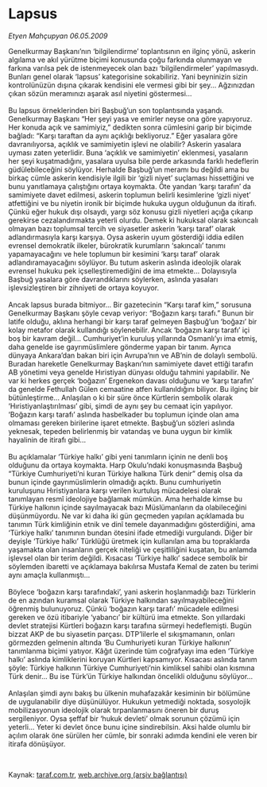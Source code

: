 # Lapsus

*Etyen Mahçupyan 06.05.2009*

<div class="taraf_structure_2col_1zq">
<div class="margen_n">



 <p>Genelkurmay Başkanı’nın ‘bilgilendirme’ toplantısının en ilginç yönü, askerin algılama ve akıl yürütme biçimi konusunda çoğu farkında olunmayan ve farkına varılsa pek de istenmeyecek olan bazı ‘bilgilendirmeler’ yapılmasıydı. Bunları genel olarak ‘lapsus’ kategorisine sokabiliriz. Yani beyninizin sizin kontrolünüzün dışına çıkarak kendisini ele vermesi gibi bir şey... Ağzınızdan çıkan sözün meramınızı aşarak asıl niyetini göstermesi... <br/><br/>Bu lapsus örneklerinden biri Başbuğ’un son toplantısında yaşandı. Genelkurmay Başkanı “Her şeyi yasa ve emirler neyse ona göre yapıyoruz. Her konuda açık ve samimiyiz,” dedikten sonra cümlesini garip bir biçimde bağladı: “Karşı taraftan da aynı açıklığı bekliyoruz.” Eğer yasalara göre davranılıyorsa, açıklık ve samimiyetin işlevi ne olabilir? Askerin yasalara uyması zaten yeterlidir. Buna ‘açıklık ve samimiyetin’ eklenmesi, yasaların her şeyi kuşatmadığını, yasalara uyulsa bile perde arkasında farklı hedeflerin güdülebileceğini söylüyor. Herhalde Başbuğ’un meramı bu değildi ama bu birkaç cümle askerin kendisiyle ilgili bir ‘gizli niyet’ suçlaması hissettiğini ve bunu yanıtlamaya çalıştığını ortaya koymakta. Öte yandan ‘karşı tarafın’ da samimiyete davet edilmesi, askerin toplumun belirli kesimlerine ‘gizli niyet’ atfettiğini ve bu niyetin ironik bir biçimde hukuka uygun olduğunun da itirafı. Çünkü eğer hukuk dışı olsaydı, yargı söz konusu gizli niyetleri açığa çıkarıp gerekirse cezalandırmakta yeterli olurdu. Demek ki hukuksal olarak sakıncalı olmayan bazı toplumsal tercih ve siyasetler askerin ‘karşı taraf’ olarak adlandırmasıyla karşı karşıya. Oysa askerin uyum gösterdiği iddia edilen evrensel demokratik ilkeler, bürokratik kurumların ‘sakıncalı’ tanımı yapamayacağını ve hele toplumun bir kesimini ‘karşı taraf’ olarak adlandıramayacağını söylüyor. Bu tutum askerin aslında ideolojik olarak evrensel hukuku pek içselleştiremediğini de ima etmekte... Dolayısıyla Başbuğ yasalara göre davrandıklarını söylerken, aslında yasaları işlevsizleştiren bir zihniyeti de ortaya koyuyor. <br/><br/>Ancak lapsus burada bitmiyor... Bir gazetecinin “Karşı taraf kim,” sorusuna Genelkurmay Başkanı şöyle cevap veriyor: “Boğazın karşı tarafı.” Bunun bir latife olduğu, aklına herhangi bir karşı taraf gelmeyen Başbuğ’un ‘boğazı’ bir kolay metafor olarak kullandığı söylenebilir. Ancak ‘boğazın karşı tarafı’ içi boş bir kavram değil... Cumhuriyet’in kuruluş yıllarında Osmanlı’yı ima etmiş, daha genelde ise gayrımüslimlere gönderme yapan bir tanım. Ayrıca dünyaya Ankara’dan bakan biri için Avrupa’nın ve AB’nin de dolaylı sembolü. Buradan hareketle Genelkurmay Başkanı’nın samimiyete davet ettiği tarafın AB yönetimi veya genelde Hıristiyan dünyası olduğu tahmini yapılabilir. Ne var ki herkes gerçek ‘boğazın’ Ergenekon davası olduğunu ve ‘karşı tarafın’ da genelde Fethullah Gülen cemaatine atfen kullanıldığını biliyor. Bu ilginç bir bütünleştirme... Anlaşılan o ki bir süre önce Kürtlerin sembolik olarak ‘Hıristiyanlaştırılması’ gibi, şimdi de aynı şey bu cemaat için yapılıyor. ‘Boğazın karşı tarafı’ aslında hasbelkader bu toplumun içinde olan ama olmaması gereken birilerine işaret etmekte. Başbuğ’un sözleri aslında yeknesak, tepeden belirlenmiş bir vatandaş ve buna uygun bir kimlik hayalinin de itirafı gibi... <br/><br/>Bu açıklamalar ‘Türkiye halkı’ gibi yeni tanımların içinin ne denli boş olduğunu da ortaya koymakta. Harp Okulu’ndaki konuşmasında Başbuğ “Türkiye Cumhuriyeti’ni kuran Türkiye halkına Türk denir” demiş olsa da bunun içinde gayrımüslimlerin olmadığı açıktı. Bunu cumhuriyetin kuruluşunu Hıristiyanlara karşı verilen kurtuluş mücadelesi olarak tanımlayan resmî ideolojiye bağlamak mümkün. Ama herhalde kimse bu Türkiye halkının içinde sayılmayacak bazı Müslümanların da olabileceğini düşünmüyordu. Ne var ki daha iki gün geçmeden yapılan açıklamada bu tanımın Türk kimliğinin etnik ve dinî temele dayanmadığını gösterdiğini, ama ‘Türkiye halkı’ tanımının bundan ötesini ifade etmediği vurgulandı. Diğer bir deyişle ‘Türkiye halkı’ Türklüğü üretmek için kullanılan ama bu topraklarda yaşamakta olan insanların gerçek niteliği ve çeşitliliğini kuşatan, bu anlamda işlevsel olan bir terim değildi. Kısacası ‘Türkiye halkı’ sadece sembolik bir söylemden ibaretti ve açıklamaya bakılırsa Mustafa Kemal de zaten bu terimi aynı amaçla kullanmıştı... <br/><br/>Böylece ‘boğazın karşı tarafındaki’, yani askerin hoşlanmadığı bazı Türklerin de en azından kuramsal olarak Türkiye halkından sayılmayabileceğini öğrenmiş bulunuyoruz. Çünkü ‘boğazın karşı tarafı’ mücadele edilmesi gereken ve özü itibariyle ‘yabancı’ bir kültürü ima etmekte. Son yıllardaki devlet stratejisi Kürtleri boğazın karşı tarafına sürmeyi hedeflemişti. Bugün bizzat AKP de bu siyasetin parçası. DTP’lilerle el sıkışmamanın, onları görmezden gelmenin altında ‘Bu Cumhuriyeti kuran Türkiye halkının’ tanımlanma biçimi yatıyor. Kâğıt üzerinde tüm coğrafyayı ima eden ‘Türkiye halkı’ aslında kimliklerini koruyan Kürtleri kapsamıyor. Kısacası aslında tanım şöyle: Türkiye halkının Türkiye Cumhuriyeti’nin kimliksel sahibi olan kısmına Türk denir... Bu ise Türk’ün Türkiye halkından öncelikli olduğunu söylüyor... <br/><br/>Anlaşılan şimdi aynı bakış bu ülkenin muhafazakâr kesiminin bir bölümüne de uygulanabilir diye düşünülüyor. Hukukun yetmediği noktada, sosyolojik mobilizasyonun ideolojik olarak tırpanlanmasını öneren bir duruş sergileniyor. Oysa şeffaf bir ‘hukuk devleti’ olmak sorunun çözümü için yeterli... Yeter ki devlet önce bunu içine sindirebilsin. Aksi halde olumlu bir açılım olarak öne sürülen her cümle, bir sonraki adımda kendini ele veren bir itirafa dönüşüyor.</p>

<br/>


<div id="taraf_not">
</div>

</div>


</div>

Kaynak: [taraf.com.tr](http://www.taraf.com.tr:80/makale/5378.htm), [web.archive.org (arşiv bağlantısı)](http://web.archive.org/web/20090512212918/http://www.taraf.com.tr:80/makale/5378.htm)
